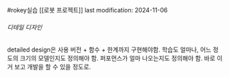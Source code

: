 #rokey실습
[[로봇 프로젝트]]
last modification: 2024-11-06

###### 디테일 디자인
detailed design은 사용 버전 + 함수 + 한계까지 구현해야함.
학습도 얼마나, 어느 정도의 크기의 모델인지도 정의해야 함.
퍼포먼스가 얼마 나오는지도 정의해야 함.
바로 이거 보고 개발을 할 수 있을 정도로.